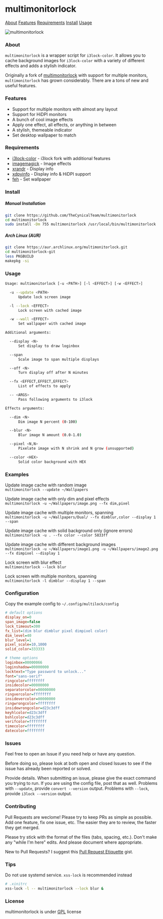 ﻿# multimonitorlock

[About](#about) [Features](#features) [Requirements](#requirements) [Install](#install) [Usage](#usage)

![multimonitorlock](https://camo.githubusercontent.com/bd90f582f8fea8467dc59b8b9c5f154aa1dff00f/68747470733a2f2f692e696d6775722e636f6d2f4a5a6139644c432e706e67)

### About
`multimonitorlock` is a wrapper script for `i3lock-color`. It allows you to cache background images for `i3lock-color` with a variety of different effects and adds a stylish indicator.

Originally a fork of [multimonitorlock](https://github.com/TheCynicalTeam/multimonitorlock) with support for multiple monitors, `multimonitorlock` has grown considerably. There are a tons of new and useful features.

### Features
- Support for multiple monitors with almost any layout
- Support for HiDPI monitors
- A bunch of cool image effects
- Apply one effect, all effects, or anything in between
- A stylish, themeable indicator
- Set desktop wallpaper to match

### Requirements
- [i3lock-color](https://github.com/PandorasFox/i3lock-color) - i3lock fork with additional features  
- [imagemagick](https://www.imagemagick.org/) - Image effects  
- [xrandr](https://www.x.org/) - Display info  
- [xdpyinfo](https://www.x.org/) - Display info & HiDPI support
- [feh](https://feh.finalrewind.org/) - Set wallpaper  

### Install
##### Manual Installation
```bash
git clone https://github.com/TheCynicalTeam/multimonitorlock
cd multimonitorlock
sudo install -Dm 755 multimonitorlock /usr/local/bin/multimonitorlock
```
##### Arch Linux (AUR)
```bash
git clone https://aur.archlinux.org/multimonitorlock.git
cd multimonitorlock-git
less PKGBUILD
makepkg -si
```

### Usage
```bash
Usage: multimonitorlock [-u <PATH>] [-l <EFFECT>] [-w <EFFECT>]

  -u --update <PATH>
      Update lock screen image

  -l --lock <EFFECT>
      Lock screen with cached image

  -w --wall <EFFECT>
      Set wallpaper with cached image

Additional arguments:

  --display <N>
      Set display to draw loginbox

  --span
      Scale image to span multiple displays

  --off <N>
      Turn display off after N minutes

  --fx <EFFECT,EFFECT,EFFECT>
      List of effects to apply

  -- <ARGS>
      Pass following arguments to i3lock

Effects arguments:

  --dim <N>
      Dim image N percent (0-100)

  --blur <N>
      Blur image N amount (0.0-1.0)

  --pixel <N,N>
      Pixelate image with N shrink and N grow (unsupported)

  --color <HEX>
      Solid color background with HEX
```

### Examples
Update image cache with random image  
`multimonitorlock --update ~/Wallpapers`  

Update image cache with only dim and pixel effects  
`multimonitorlock -u ~/Wallpapers/image.png --fx dim,pixel`  

Update image cache with multiple monitors, spanning  
`multimonitorlock -u ~/Wallpapers/Dual/ --fx dimblur,color --display 1 --span`  

Update image cache with solid background only (ignore errors)  
`multimonitorlock -u . --fx color --color 5833ff`  

Update image cache with different background images  
`multimonitorlock -u ~/Wallpapers/image1.png -u ~/Wallpapers/image2.png --fx dimpixel --display 1`  

Lock screen with blur effect  
`multimonitorlock --lock blur`  

Lock screen with multiple monitors, spanning  
`multimonitorlock -l dimblur --display 1 --span`  

### Configuration
Copy the example config to `~/.config/multilock/config`  
```ini
# default options
display_on=0
span_image=false
lock_timeout=300
fx_list=(dim blur dimblur pixel dimpixel color)
dim_level=40
blur_level=1
pixel_scale=10,1000
solid_color=333333

# theme options
loginbox=00000066
loginshadow=00000000
locktext="Type password to unlock..."
font="sans-serif"
ringcolor=ffffffff
insidecolor=00000000
separatorcolor=00000000
ringvercolor=ffffffff
insidevercolor=00000000
ringwrongcolor=ffffffff
insidewrongcolor=d23c3dff
keyhlcolor=d23c3dff
bshlcolor=d23c3dff
verifcolor=ffffffff
timecolor=ffffffff
datecolor=ffffffff
```

### Issues
Feel free to open an Issue if you need help or have any question.

Before doing so, please look at both open and closed Issues to see if the issue has already been reported or solved.

Provide details. When submitting an issue, please give the exact command you trying to run. If you are using the config file, post that as well. Problems with `--update`, provide `convert --version` output. Problems with `--lock`, provide `i3lock --version` output.

### Contributing
Pull Requests are weclome! Please try to keep PRs as simple as possible. Add one feature, fix one issue, etc. The easier they are to review, the faster they get merged.

Please try stick with the format of the files (tabs, spacing, etc.). Don't make any "while I'm here" edits. And please document where appropriate.

New to Pull Requests? I suggest this [Pull Request Etiquette](https://gist.github.com/mikepea/863f63d6e37281e329f8) gist.

### Tips
Do not use systemd service. `xss-lock` is recommended instead  
```bash
# .xinitrc
xss-lock -l -- multimonitorlock --lock blur &
```

### License
multimonitorlock is under [GPL](https://github.com/TheCynicalTeam/multimonitorlock/blob/multi-monitor/LICENSE) license
